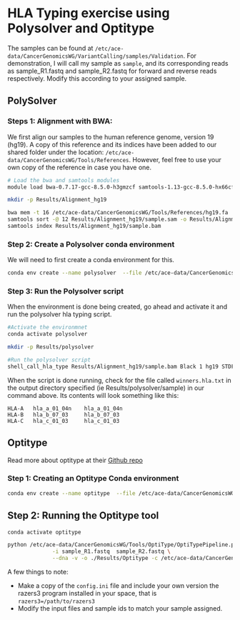 # HLA Typing exercise using Polysolver and Optitype

The samples can be found at `/etc/ace-data/CancerGenomicsWG/VariantCalling/samples/Validation`. For demonstration, I will call my sample as `sample`, and its corresponding reads as sample_R1.fastq and sample_R2.fastq for forward and reverse reads respectively. Modify this according to your assigned sample.

## PolySolver

### Steps 1: Alignment with BWA:
We first align our samples to the human reference genome, version 19 (hg19). A copy of this reference and its indices have been added to our shared folder under the location: `/etc/ace-data/CancerGenomicsWG/Tools/References`. However, feel free to use your own copy of the reference in case you have one.

```bash
# Load the bwa and samtools modules
module load bwa-0.7.17-gcc-8.5.0-h3gmzcf samtools-1.13-gcc-8.5.0-hx66cfb

mkdir -p Results/Alignment_hg19

bwa mem -t 16 /etc/ace-data/CancerGenomicsWG/Tools/References/hg19.fa  sample_R1.fastq sample_R2.fastq  -o Results/Alignment_hg19/sample.sam
samtools sort -@ 12 Results/Alignment_hg19/sample.sam -o Results/Alignment_hg19/sample.bam
samtools index Results/Alignment_hg19/sample.bam
```

### Step 2: Create a Polysolver conda environment
We will need to first create a conda environment for this. 

```bash
conda env create --name polysolver  --file /etc/ace-data/CancerGenomicsWG/Tools/polysolver.yml --yes
```

### Step 3: Run the Polysolver script

When the environment is done being created, go ahead and activate it and run the polysolver hla typing script. 

```bash
#Activate the environmnet
conda activate polysolver

mkdir -p Results/polysolver

#Run the polysolver script
shell_call_hla_type Results/Alignment_hg19/sample.bam Black 1 hg19 STDFQ 0 Results/polysolver/sample
```

When the script is done running, check for the file called `winners.hla.txt` in the output directory specified (ie Results/polysolver/sample) in our command above.
Its contents will look something like this:

```
HLA-A   hla_a_01_04n    hla_a_01_04n
HLA-B   hla_b_07_03     hla_b_07_03
HLA-C   hla_c_01_03     hla_c_01_03
```

## Optitype
Read more about optitype at their [Github repo](https://github.com/FRED-2/OptiType)

### Step 1: Creating an Optitype Conda environment

```bash
conda env create --name optitype  --file /etc/ace-data/CancerGenomicsWG/Tools/optitype.yml --yes
```

## Step 2: Running the Optitype tool

```bash
conda activate optitype

python /etc/ace-data/CancerGenomicsWG/Tools/OptiType/OptiTypePipeline.py \
              -i sample_R1.fastq  sample_R2.fastq \
              --dna -v -o ./Results/Optitype -c /etc/ace-data/CancerGenomicsWG/Tools/OptiType/OptiType/config.ini --prefix sample
```

A few things to note:
- Make a copy of the `config.ini` file and include your own version the razers3 program installed in your space, that is `razers3=/path/to/razers3`
- Modify the input files and sample ids to match your sample assigned.
